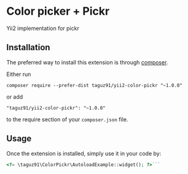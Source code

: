 Color picker + Pickr
====================
Yii2 implementation for pickr

Installation
------------

The preferred way to install this extension is through [composer](http://getcomposer.org/download/).

Either run

```
composer require --prefer-dist taguz91/yii2-color-pickr "~1.0.0"
```

or add

```
"taguz91/yii2-color-pickr": "~1.0.0"
```

to the require section of your `composer.json` file.


Usage
-----

Once the extension is installed, simply use it in your code by:

```php
<?= \taguz91\ColorPickr\AutoloadExample::widget(); ?>```
